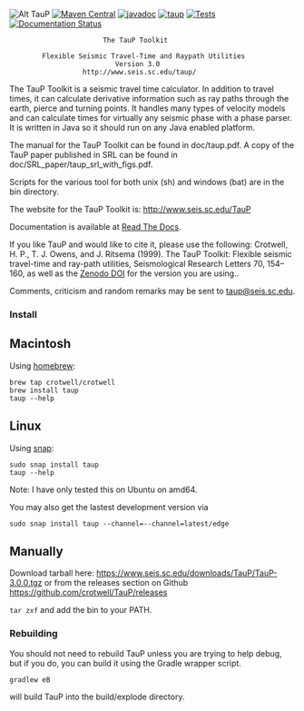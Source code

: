 ![Alt TauP](https://crotwell.github.io/TauP/taupLogo.svg)
[![Maven Central](https://img.shields.io/maven-central/v/edu.sc.seis/TauP.svg?label=Maven%20Central)](https://search.maven.org/search?q=g:%22edu.sc.seis%22%20AND%20a:%22TauP%22)
 [![javadoc](https://javadoc.io/badge2/edu.sc.seis/TauP/javadoc.svg)](https://javadoc.io/doc/edu.sc.seis/TauP)
[![taup](https://snapcraft.io/taup/badge.svg)](https://snapcraft.io/taup)
[![Tests](https://github.com/crotwell/TauP/actions/workflows/gradle.yml/badge.svg)](https://github.com/crotwell/TauP/actions/workflows/gradle.yml)
[![Documentation Status](https://readthedocs.org/projects/taup/badge/?version=latest)](https://taup.readthedocs.io/en/latest/?badge=latest)




                           The TauP Toolkit

            Flexible Seismic Travel-Time and Raypath Utilities
                              Version 3.0
                      http://www.seis.sc.edu/taup/

The TauP Toolkit is a seismic travel time calculator. In addition to travel
times, it can calculate derivative information such as ray paths through the
earth, pierce and turning points. It handles many types of velocity models and
can calculate times for virtually any seismic phase with a phase parser.
It is written in Java so it should run on any Java enabled platform.

The manual for the TauP Toolkit can be found in doc/taup.pdf. A copy of the TauP paper published in SRL can be found in doc/SRL_paper/taup_srl_with_figs.pdf.

Scripts for the various tool for both unix (sh) and windows (bat) are in the bin directory.

The website for the TauP Toolkit is:
http://www.seis.sc.edu/TauP

Documentation is available at [Read The Docs](https://taup.readthedocs.io/en/latest/).

If you like TauP and would like to cite it, please use the following:
Crotwell, H. P., T. J. Owens, and J. Ritsema (1999). The TauP Toolkit: Flexible seismic travel-time and ray-path utilities, Seismological Research Letters 70, 154–160, as well as the [Zenodo DOI](https://zenodo.org/doi/10.5281/zenodo.10794857) for the version you are using..

Comments, criticism and random remarks may be sent to taup@seis.sc.edu.

### Install

## Macintosh

Using [homebrew](https://brew.sh/):
```
brew tap crotwell/crotwell
brew install taup
taup --help
```

## Linux

Using [snap](https://snapcraft.io):
```
sudo snap install taup
taup --help
```

Note: I have only tested this on Ubuntu on amd64.

You may also get the lastest development version via
```
sudo snap install taup --channel=--channel=latest/edge
```

## Manually

Download tarball here:
https://www.seis.sc.edu/downloads/TauP/TauP-3.0.0.tgz
or from the releases section on Github
https://github.com/crotwell/TauP/releases

`tar zxf` and add the bin to your PATH.


### Rebuilding

You should not need to rebuild TauP unless you are trying to help debug, but if you do, you can build it using the Gradle wrapper script.

```
gradlew eB
```

will build TauP into the build/explode directory.
